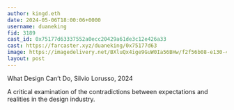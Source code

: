 ```yaml
---
author: kingd.eth
date: 2024-05-06T18:00:06+0000
username: duaneking
fid: 3189
cast_id: 0x75177d63337552a0ecc20429a61de3c12e426a33
cast: https://farcaster.xyz/duaneking/0x75177d63
image: https://imagedelivery.net/BXluQx4ige9GuW0Ia56BHw/f2f56b08-e130-4576-a5ac-b89325e17800/original
layout: post
---
```


What Design Can’t Do, Silvio Lorusso, 2024

A critical examination of the contradictions between expectations and realities in the design industry.

<img src='https://imagedelivery.net/BXluQx4ige9GuW0Ia56BHw/f2f56b08-e130-4576-a5ac-b89325e17800/original' alt='' referrerpolicy='no-referrer'/>
